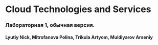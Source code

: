 # Cloud Technologies and Services
### Лабораторная 1, обычная версия.

#### Lyutiy Nick, Mitrofanova Polina, Trikula Artyom, Muldiyarov Arseniy